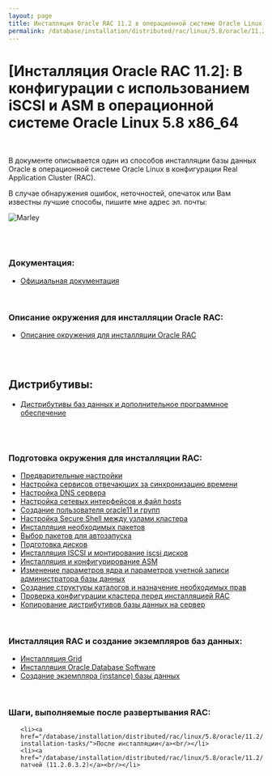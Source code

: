 ```yaml
---
layout: page
title: Инсталляция Oracle RAC 11.2 в операционной системе Oracle Linux 5.8 x86_64
permalink: /database/installation/distributed/rac/linux/5.8/oracle/11.2/
---
```


# [Инсталляция Oracle RAC 11.2]: В конфигурации с использованием iSCSI и ASM в операционной системе Oracle Linux 5.8 x86_64


<br/>


В документе описывается один из способов инсталляции базы данных Oracle в операционной системе Oracle Linux в конфигурации Real Application Cluster (RAC).


В случае обнаружения ошибок, неточностей, опечаток или Вам известны лучшие способы, пишите мне адрес эл. почты:


<div>
	<img src="http:///img/a3333333mail.gif" alt="Marley" border="0">
</div>

<br/><br/>

### Документация:

<ul>
	<li><a href="/database/installation/distributed/rac/linux/5.8/oracle/11.2/docs/">Официальная документация</a><br/></li>
</ul>


<br/>

### Описание окружения для инсталляции Oracle RAC:

<ul>
	<li><a href="/database/installation/distributed/rac/linux/5.8/oracle/11.2/environment-description/">Описание окружения для инсталляции Oracle RAC</a><br/></li>
</ul>


<br/><br/>
<h2>Дистрибутивы:</h2>


<ul>
	<li><a href="/database/installation/distributed/rac/linux/5.8/oracle/11.2/distrib/">Дистрибутивы баз данных и дополнительное программное обеспечение</a><br/></li>
</ul>

<br/><br/>

### Подготовка окружения для инсталляции RAC:

<ul>
	<li><a href="/database/installation/distributed/rac/linux/5.8/oracle/11.2/setup-os-parameters-before-begin/">Предварительные настройки</a><br/></li>
	<li><a href="/database/installation/distributed/rac/linux/5.8/oracle/11.2/setup-actual-time/">Настройка сервисов отвечающих за синхронизацию времени</a><br/></li>
	<li><a href="/database/installation/distributed/rac/linux/5.8/oracle/11.2/setup-dns-server/">Настройка DNS сервера</a><br/></li>
	<li><a href="/database/installation/distributed/rac/linux/5.8/oracle/11.2/network-interfaces/">Настройка сетевых интерфейсов и файл hosts</a><br/></li>
	<li><a href="/database/installation/distributed/rac/linux/5.8/oracle/11.2/users-and-groups-creation/">Создание пользователя oracle11 и групп</a><br/></li>
	<li><a href="/database/installation/distributed/rac/linux/5.8/oracle/11.2/secure-shell-between-nodes/">Настройка Secure Shell между узлами кластера</a><br/></li>
	<li><a href="/database/installation/distributed/rac/linux/5.8/oracle/11.2/install-mandatory-packages/">Инсталляция необходимых пакетов</a><br/></li>
	<li><a href="/database/installation/distributed/rac/linux/5.8/oracle/11.2/autostart-only-packages-what-needed/">Выбор пакетов для автозапуска</a><br/></li>
	<li><a href="/database/installation/distributed/rac/linux/5.8/oracle/11.2/prepare-hdd-to-install-oracle/">Подготовка дисков</a><br/></li>
	<li><a href="/database/installation/distributed/rac/linux/5.8/oracle/11.2/prepare-iscsi-discs/">Инсталляция ISCSI и монтирование iscsi дисков</a><br/></li>
	<li><a href="/database/installation/distributed/rac/linux/5.8/oracle/11.2/prepare-asm-discs/">Инсталляция и конфигурирование ASM</a><br/></li>
	<li><a href="/database/installation/distributed/rac/linux/5.8/oracle/11.2/prepare-kernel-parameters-and-user-environments/">Изменение параметров ядра и параметров учетной записи администратора базы данных</a><br/></li>
	<li><a href="/database/installation/distributed/rac/linux/5.8/oracle/11.2/create-folder-structure-and-user-permissions/">Создание структуры каталогов и назначение необходимых прав</a><br/></li>
	<li><a href="/database/installation/distributed/rac/linux/5.8/oracle/11.2/check-environment-before-install/">Проверка конфигурации кластера перед инсталляцией RAC</a><br/></li>
	<li><a href="/database/installation/distributed/rac/linux/5.8/oracle/11.2/copy-oracle-distrib-on-server/">Копирование дистрибутивов базы данных на сервер</a><br/></li>
</ul>


<br/>

### Инсталляция RAC и создание экземпляров баз данных:


<ul>
	<li><a href="/database/installation/distributed/rac/linux/5.8/oracle/11.2/grid-installation/">Инсталляция Grid</a><br/></li>
	<li><a href="/database/installation/distributed/rac/linux/5.8/oracle/11.2/oracle-database-software-installation/">Инсталляция Oracle Database Software</a><br/></li>
	<li><a href="/database/installation/distributed/rac/linux/5.8/oracle/11.2/oracle-instance-creation/">Создание экземпляра (instance) базы данных</a><br/></li>
</ul>


<br/>

### Шаги, выполняемые после развертывания RAC:


<ul>

	<li><a href="/database/installation/distributed/rac/linux/5.8/oracle/11.2/post-installation-tasks/">После инсталляции</a><br/></li>
	<li><a href="/database/installation/distributed/rac/linux/5.8/oracle/11.2/patching/">Применение патчей (11.2.0.3.2)</a><br/></li>
</ul>
